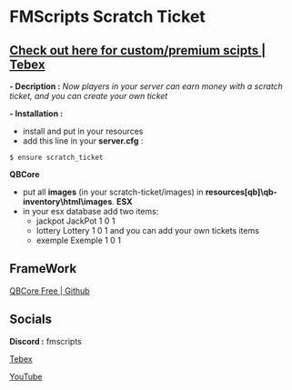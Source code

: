 # FMScripts Scratch Ticket

## [Check out here for custom/premium scipts | Tebex](https://fmscripts.tebex.io/)

**- Decription :** _Now players in your server can earn money with a scratch ticket, and you can create your own ticket_

**- Installation :**

- install and put in your resources
- add this line in your **server.cfg** :
```
$ ensure scratch_ticket
```

**QBCore**
- put all **images**  (in your scratch-ticket/images) in **resources\[qb]\qb-inventory\html\images**.
**ESX**
- in your esx database add two items:
    - jackpot JackPot 1 0 1
    - lottery Lottery 1 0 1
and you can add your own tickets items
    - exemple Exemple 1 0 1

## FrameWork
[QBCore Free | Github](https://github.com/qbcore-framework/qb-core)

## Socials

**Discord :** fmscripts

[Tebex](https://fmscripts.tebex.io/)

[YouTube](https://www.youtube.com/@fmscripts)
